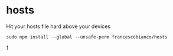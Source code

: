 # hosts

Hit your hosts file hard above your devices

```shell
sudo npm install --global --unsafe-perm francescobianco/hosts
```


1
